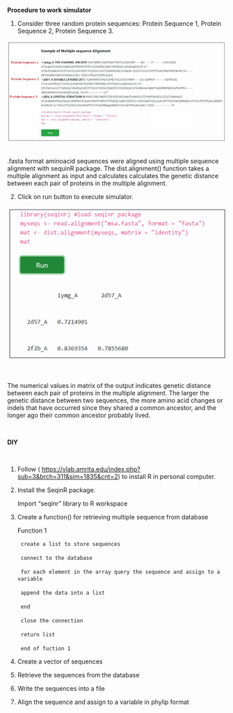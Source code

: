**Procedure to work simulator**
 
1.	Consider three random protein sequences: Protein Sequence 1, Protein Sequence 2, Protein Sequence 3. 

<center><img src="images/1.png" title="" /></center>
 &nbsp;

.fasta format aminoacid sequences were aligned using multiple sequence alignment with sequinR package. The dist.alignment() function takes a multiple alignment as input and calculates calculates the genetic distance between each pair of proteins in the multiple alignment.
&nbsp;

2.	Click on run button to execute simulator. 

<center><img src="images/2.png" title="" /></center>

 &nbsp;
 
 The numerical values in matrix of the output indicates genetic distance between each pair of proteins in the multiple alignment. The larger the genetic distance between two sequences, the more amino acid changes or indels that have occurred since they shared a common ancestor, and the longer ago their common ancestor probably lived. 

 &nbsp;

  **DIY**

 &nbsp;

1. Follow ( https://vlab.amrita.edu/index.php?sub=3&brch=311&sim=1835&cnt=2) to install R in personal computer.

2. Install the SeqinR package.
   
   Import “seqinr” library to R workspace

3. Create a function() for retrieving multiple sequence from database

    Function 1
		    
        create a list to store sequences

		connect to the database

		for each element in the array query the sequence and assign to a variable 
			
        append the data into a list
		    
        end
		    
        close the connection
		    
        return list

	    end of fuction 1


4. Create a vector of sequences

5. Retrieve the sequences from the database

6. Write the sequences into a file
                    
7. Align the sequence and assign to a variable in phylip format
